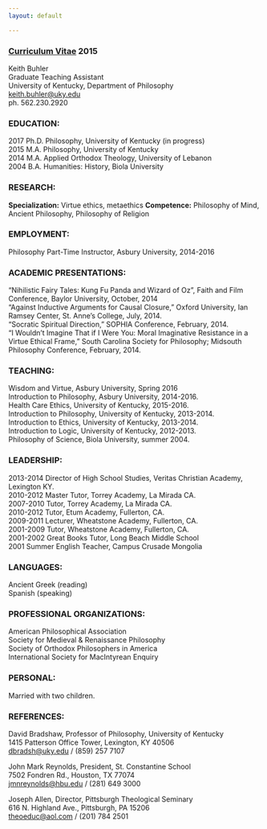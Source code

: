 ```yaml
---
layout: default

--- 
```


### [Curriculum Vitae](http://circularreason.github.io/cv.pdf) 2015

Keith Buhler   
Graduate Teaching Assistant  
University of Kentucky, Department of Philosophy  
[keith.buhler@uky.edu](emailto:keith.buhler@uky.edu)  
ph. 562.230.2920

### EDUCATION: ###
2017 Ph.D. Philosophy, University of Kentucky (in progress)  
2015 M.A. Philosophy, University of Kentucky  
2014 M.A. Applied Orthodox Theology, University of Lebanon  
2004 B.A. Humanities: History, Biola University 



### RESEARCH: ###
**Specialization:** Virtue ethics, metaethics
**Competence:** Philosophy of Mind, Ancient Philosophy, Philosophy of Religion


### EMPLOYMENT: ###
Philosophy Part-Time Instructor, Asbury University, 2014-2016 


### ACADEMIC PRESENTATIONS: ###
“Nihilistic Fairy Tales: Kung Fu Panda and Wizard of Oz”, Faith and Film Conference, Baylor University, October, 2014     
“Against Inductive Arguments for Causal Closure,” Oxford University, Ian Ramsey Center, St. Anne’s College, July, 2014.   
“Socratic Spiritual Direction,” SOPHIA Conference, February, 2014.   
“I Wouldn’t Imagine That if I Were You: Moral Imaginative Resistance in a Virtue Ethical Frame,” South Carolina Society for Philosophy;  Midsouth Philosophy Conference, February, 2014. 

### TEACHING: ###
Wisdom and Virtue, Asbury University, Spring 2016    
Introduction to Philosophy, Asbury University, 2014-2016.    
Health Care Ethics, University of Kentucky, 2015-2016.  
Introduction to Philosophy, University of Kentucky, 2013-2014.   
Introduction to Ethics, University of Kentucky, 2013-2014.  
Introduction to Logic, University of Kentucky, 2012-2013.     
Philosophy of Science, Biola University, summer 2004.   


### LEADERSHIP: ###
2013-2014   Director of High School Studies, Veritas Christian Academy, Lexington KY.   
2010-2012   Master Tutor, Torrey Academy, La Mirada CA.  
2007-2010   Tutor, Torrey Academy, La Mirada CA.  
2010-2012   Tutor, Etum Academy, Fullerton, CA.  
2009-2011   Lecturer, Wheatstone Academy, Fullerton, CA.   
2001-2009   Tutor, Wheatstone Academy, Fullerton, CA.   
2001-2002   Great Books Tutor, Long Beach Middle School  
2001        Summer English Teacher, Campus Crusade Mongolia  


### LANGUAGES: ###
Ancient Greek (reading)  
Spanish  (speaking)  

### PROFESSIONAL ORGANIZATIONS:
American Philosophical Association  
Society for Medieval & Renaissance Philosophy  
Society of Orthodox Philosophers in America  
International Society for MacIntyrean Enquiry  


### PERSONAL:
Married with two children.

### REFERENCES:
David Bradshaw, Professor of Philosophy, University of Kentucky  
1415 Patterson Office Tower, Lexington, KY 40506  
dbradsh@uky.edu / (859) 257 7107

John Mark Reynolds, President, St. Constantine School  
7502 Fondren Rd., Houston, TX 77074  
jmnreynolds@hbu.edu / (281) 649 3000

Joseph Allen, Director, Pittsburgh Theological Seminary  
616 N. Highland Ave., Pittsburgh, PA 15206  
theoeduc@aol.com / (201) 784 2501  
